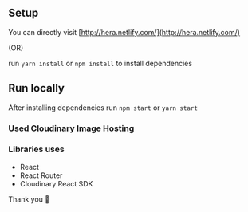 ## Setup

You can directly visit [http://hera.netlify.com/](http://hera.netlify.com/)

(OR)

run `yarn install` or `npm install` to install dependencies

## Run locally

After installing dependencies run `npm start` or `yarn start`

### Used Cloudinary Image Hosting

### Libraries uses

-   React
-   React Router
-   Cloudinary React SDK

Thank you 🙂️
